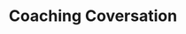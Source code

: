 ---
title: "Coaching Coversation"
description: '44% karyawan bilang kalau mereka gak pernah dapet constructive feedback. Jangan mau ada di braket manajar itu. Terus memberikan feedback loop yang konstan, dan dorong tim untuk berkembang, kemudian "get out of the way"!'
cover: "images/reading/coaching-conversation.jpeg"
publishDate: 2021-04-12
authors: "Brian Souza"
categories: ["business"]
---